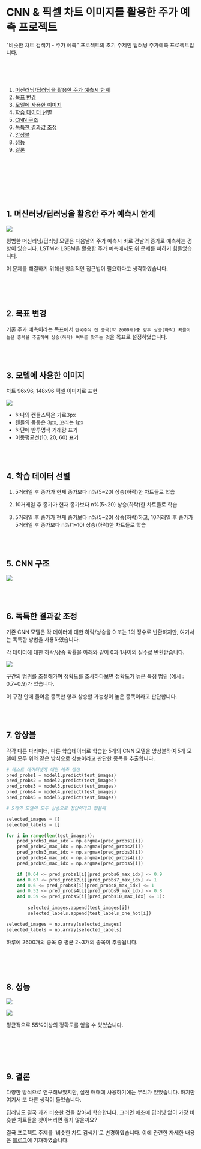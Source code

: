 # CNN & 픽셀 차트 이미지를 활용한 주가 예측 프로젝트

"비슷한 차트 검색기 - 주가 예측" 프로젝트의 초기 주제인 딥러닝 주가예측 프로젝트입니다.

<br>
<br>
<br>

1. [머신러닝/딥러닝을 활용한 주가 예측시 한계](#1-머신러닝딥러닝을-활용한-주가-예측시-한계)
2. [목표 변경](#2-목표-변경)
3. [모델에 사용한 이미지](#3-모델에-사용한-이미지)
4. [학습 데이터 선별](#4-학습-데이터-선별)
5. [CNN 구조](#5-cnn-구조)
6. [독특한 결과값 조정](#6-독특한-결과값-조정)
7. [앙상블](#7-앙상블)
8. [성능](#성능)
9. [결론](#결론)

<br>
<br>
<br>
<br>
<br>
<br>

## 1. 머신러닝/딥러닝을 활용한 주가 예측시 한계

![](https://velog.velcdn.com/images/dodo4723/post/4eb19d1c-dc05-4015-b33b-657b4645fbdc/image.jpeg)


평범한 머신러닝/딥러닝 모델은 다음날의 주가 예측시 바로 전날의 종가로 예측하는 경향이 있습니다. LSTM과 LGBM을 활용한 주가 예측에서도 위 문제를 피하기 힘들었습니다.

이 문제를 해결하기 위해선 창의적인 접근법이 필요하다고 생각하였습니다.

<br>
<br>
<br>

## 2. 목표 변경

기존 주가 예측이라는 목표에서 `한국주식 전 종목(약 2600개)중 향후 상승(하락) 확률이 높은 종목을 추출하여 상승(하락) 여부를 맞추는 것`을 목표로 설정하였습니다.

<br>
<br>

## 3. 모델에 사용한 이미지

차트 96x96, 148x96 픽셀 이미지로 표현

![](https://velog.velcdn.com/images/dodo4723/post/a8d9d5ec-70cc-4556-8839-aaa726fb60b2/image.png)

- 하나의 캔들스틱은 가로3px
- 캔들의 몸통은 3px, 꼬리는 1px
- 하단에 반투명색 거래량 표기
- 이동평균선(10, 20, 60) 표기

<br>
<br>

## 4. 학습 데이터 선별


1. 5거래일 후 종가가 현재 종가보다 n%(5~20) 상승(하락)한 차트들로 학습

2. 10거래일 후 종가가 현재 종가보다 n%(5~20) 상승(하락)한 차트들로 학습

3. 5거래일 후 종가가 현재 종가보다 n%(5~20) 상승(하락)하고, 10거래일 후 종가가 5거래일 후 종가보다 n%(1~10) 상승(하락)한 차트들로 학습

<br>
<br>

## 5. CNN 구조

![](https://velog.velcdn.com/images/dodo4723/post/7ad22de4-37fc-414d-94a7-9e7091b93050/image.png)

<br>
<br>

## 6. 독특한 결과값 조정

기존 CNN 모델은 각 데이터에 대한 하락/상승을 0 또는 1의 정수로 반환하지만, 여기서는 독특한 방법을 사용하였습니다.

각 데이터에 대한 하락/상승 확률을 아래와 같이 0과 1사이의 실수로 반환받습니다.

![](https://velog.velcdn.com/images/dodo4723/post/7a3f69f7-9d5b-45e0-98fe-e9bf99d6ef6e/image.png)

구간의 범위를 조절해가며 정확도를 조사하다보면 정확도가 높은 특정 범위 (예시 : 0.7~0.9)가 있습니다.

이 구간 안에 들어온 종목만 향후 상승할 가능성이 높은 종목이라고 판단합니다.

<br>
<br>

## 7. 앙상블

각각 다른 파라미터, 다른 학습데이터로 학습한 5개의 CNN 모델을 앙상블하여 5개 모델이 모두 위와 같은 방식으로 상승이라고 판단한 종목을 추출합니다.

```python
# 테스트 데이터셋에 대한 예측 생성
pred_probs1 = model1.predict(test_images)
pred_probs2 = model2.predict(test_images)
pred_probs3 = model3.predict(test_images)
pred_probs4 = model4.predict(test_images)
pred_probs5 = model5.predict(test_images)
```

```python
# 5개의 모델이 모두 상승으로 정답이라고 했을때

selected_images = []
selected_labels = []

for i in range(len(test_images)):
    pred_probs1_max_idx = np.argmax(pred_probs1[i])
    pred_probs2_max_idx = np.argmax(pred_probs2[i])
    pred_probs3_max_idx = np.argmax(pred_probs3[i])
    pred_probs4_max_idx = np.argmax(pred_probs4[i])
    pred_probs5_max_idx = np.argmax(pred_probs5[i])

    if (0.64 <= pred_probs1[i][pred_probs6_max_idx] <= 0.9
    and 0.67 <= pred_probs2[i][pred_probs7_max_idx] <= 1 
    and 0.6 <= pred_probs3[i][pred_probs8_max_idx] <= 1 
    and 0.52 <= pred_probs4[i][pred_probs9_max_idx] <= 0.8
    and 0.59 <= pred_probs5[i][pred_probs10_max_idx] <= 1):
    
        selected_images.append(test_images[i])
        selected_labels.append(test_labels_one_hot[i])

selected_images = np.array(selected_images)
selected_labels = np.array(selected_labels)
```

하루에 2600개의 종목 중 평균 2~3개의 종목이 추출됩니다.

<br>
<br>
<br>

## 8. 성능

![](https://velog.velcdn.com/images/dodo4723/post/9a08912b-b33e-45d1-8b59-c520e2682a8c/image.png)

![](https://velog.velcdn.com/images/dodo4723/post/1fc039e8-4477-4cc6-bdeb-8d7cc1702526/image.png)

평균적으로 55%이상의 정확도를 얻을 수 있었습니다.

<br>
<br>
<br>
<br>

## 9. 결론

다양한 방식으로 연구해보았지만, 실전 매매에 사용하기에는 무리가 있었습니다. 하지만 여기서 또 다른 생각이 들었습니다.

딥러닝도 결국 과거 비슷한 것을 찾아서 학습합니다. 그러면 애초에 딥러닝 없이 가장 비슷한 차트들을 찾아버리면 좋지 않을까요? 

결국 프로젝트 주제를 '비슷한 차트 검색기'로 변경하였습니다. 이에 관련한 자세한 내용은 [블로그](https://blog.similarchart.com/113)에 기재하였습니다.
